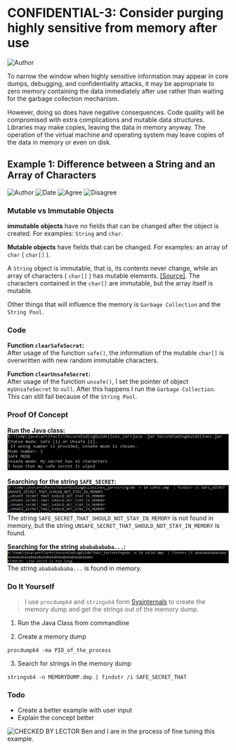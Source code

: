 # CONFIDENTIAL-3: Consider purging highly sensitive from memory after use
![Author](https://img.shields.io/badge/Author-Oracle-blue.svg)


To narrow the window when highly sensitive information may appear in core dumps, debugging, and confidentiality attacks, it may be appropriate to zero memory containing the data immediately after use rather than waiting for the garbage collection mechanism.

However, doing so does have negative consequences. Code quality will be compromised with extra complications and mutable data structures. Libraries may make copies, leaving the data in memory anyway. The operation of the virtual machine and operating system may leave copies of the data in memory or even on disk.


## Example 1: Difference between a String and an Array of Characters
![Author](https://img.shields.io/badge/Author-Ben-blue.svg)
![Date](https://img.shields.io/badge/Date-20171119-lightgrey.svg)
![Agree](https://img.shields.io/badge/AGREE-0-green.svg)
![Disagree](https://img.shields.io/badge/DISAGREE-0-red.svg)


### Mutable vs Immutable Objects

__immutable objects__ have no fields that can be changed after the object is created. For examples: `String` and `char`.    

__Mutable objects__ have fields that can be changed. For examples: an array of `char` ( `char[]` ). 

A `String` object is immutable, that is, its contents never change, while an array of characters ( `char[]` ) has mutable elements. 
[\[Source\]](https://docs.oracle.com/javase/specs/jls/se7/html/jls-10.html). The characters contained in the `char[]` are immutable, but the array itself is mutable.   

Other things that will influence the memory is `Garbage Collection` and the `String Pool`.   

### Code

__Function `clearSafeSecret`:__   
After usage of the function `safe()`, the information of the mutable `char[]` is overwritten with new random immutable characters.   

__Function `clearUnsafeSecret`:__   
After usage of the function `unsafe()`, I set the pointer of object `myUnsafeSecret` to `null`. After this happens I run the `Garbage Collection`. This can still fail because of the `String Pool`.   

### Proof Of Concept
__Run the Java class:__   
![Running of the program](src/be/howest/ti/secure/development/g2/g03/Example01/POC_images/safe5_run_safe.PNG)   

__Searching for the string `SAFE_SECRET`:__   
![Running of the program](src/be/howest/ti/secure/development/g2/g03/Example01/POC_images/safe5_find_secret.PNG)   
The string `SAFE_SECRET_THAT_SHOULD_NOT_STAY_IN_MEMORY` is not found in memory, but the string `UNSAFE_SECRET_THAT_SHOULD_NOT_STAY_IN_MEMORY` is found.   

__Searching for the string `abababababa...`:__   
![Running of the program](src/be/howest/ti/secure/development/g2/g03/Example01/POC_images/safe5_find_aba.PNG)   
The string `abababababa...` is found in memory.   

### Do It Yourself
>I use `procdump64` and `strings64` form [Sysinternals](https://docs.microsoft.com/en-us/sysinternals/) to create the memory dump and get the strings out of the memory dump.   

1. Run the Java Class from commandline   

2. Create a memory dump   
```   
procdump64 -ma PID_of_the_process
```   

3. Search for strings in the memory dump   
```
strings64 -n MEMORYDUMP.dmp | findstr /i SAFE_SECRET_THAT
```

### Todo
- Create a better example with user input   
- Explain the concept better   

![CHECKED BY LECTOR](https://img.shields.io/badge/CHECKED_BY_LECTOR-YES-green.svg)
Ben and I are in the process of fine tuning this example.